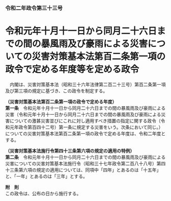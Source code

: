 ### 令和二年政令第三十三号  
# 令和元年十月十一日から同月二十六日までの間の暴風雨及び豪雨による災害についての災害対策基本法第百二条第一項の政令で定める年度等を定める政令  
　内閣は、災害対策基本法（昭和三十六年法律第二百二十三号）第百二条第一項及び第三項の規定に基づき、この政令を制定する。  
  
**（災害対策基本法第百二条第一項の政令で定める年度）**  
**第一条**　令和元年十月十一日から同月二十六日までの間の暴風雨及び豪雨による災害（令和元年十月十一日から同月二十六日までの間の暴風雨及び豪雨による災害についての激甚災害並びにこれに対し適用すべき措置の指定に関する政令（令和元年政令第百四十二号）第一条に規定する災害をいう。次条において同じ。）についての災害対策基本法第百二条第一項の政令で定める年度は、令和二年度とする。  
  
**（災害対策基本法施行令第四十三条第六項の規定の適用の特例）**  
**第二条**　令和元年十月十一日から同月二十六日までの間の暴風雨及び豪雨による災害についての災害対策基本法施行令（昭和三十七年政令第二百八十八号）第四十三条第六項の規定の適用については、同項中「四年」とあるのは「十五年」と、「一年」とあるのは「三年」とする。  
  
**附　則**  
この政令は、公布の日から施行する。  
  
